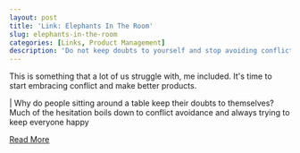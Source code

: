```yaml
---
layout: post
title: 'Link: Elephants In The Room'
slug: elephants-in-the-room
categories: [Links, Product Management]
description: 'Do not keep doubts to yourself and stop avoiding conflict'
---
```


This is something that a lot of us struggle with, me included. It's time to start embracing conflict and make better products. 

| Why do people sitting around a table keep their doubts to themselves? Much of the hesitation boils down to conflict avoidance and always trying to keep everyone happy

[Read More](https://medium.com/positiveslope/kill-the-elephants-in-the-room-before-they-kill-you-9ccfbcc429fb)
